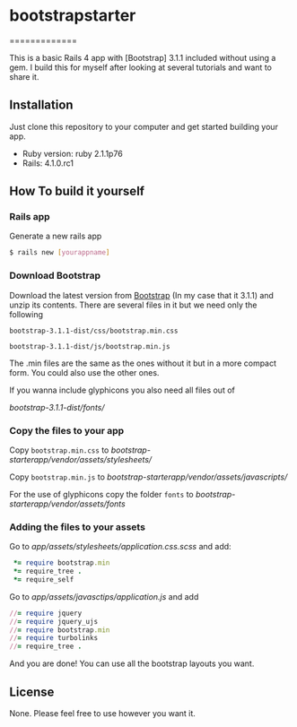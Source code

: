 # bootstrapstarter
=============

This is a basic Rails 4 app with [Bootstrap] 3.1.1 included without using a gem. I build this for myself after looking at several tutorials and want to share it.

## Installation

Just clone this repository to your computer and get started building your app.

* Ruby version: ruby 2.1.1p76
* Rails: 4.1.0.rc1


## How To build it yourself

### Rails app

Generate a new rails app

```bash
$ rails new [yourappname]
```

### Download Bootstrap
Download the latest version from [Bootstrap](http://www.getboostrap.com/getting-started) (In my case that it 3.1.1) and unzip its contents. There are several files in it but we need only the following

`bootstrap-3.1.1-dist/css/bootstrap.min.css`

`bootstrap-3.1.1-dist/js/bootstrap.min.js`

The .min files are the same as the ones without it but in a more compact form. You could also use the other ones.

If you wanna include glyphicons you also need all files out of

*bootstrap-3.1.1-dist/fonts/*

### Copy the files to your app

Copy `bootstrap.min.css` to *bootstrap-starterapp/vendor/assets/stylesheets/*

Copy `bootstrap.min.js` to *bootstrap-starterapp/vendor/assets/javascripts/*

For the use of glyphicons copy the folder `fonts` to *bootstrap-starterapp/vendor/assets/fonts*

### Adding the files to your assets


Go to *app/assets/stylesheets/application.css.scss* and add:
```ruby
 *= require bootstrap.min
 *= require_tree .
 *= require_self

```

Go to *app/assets/javasctips/application.js* and add
```ruby
//= require jquery
//= require jquery_ujs
//= require bootstrap.min
//= require turbolinks
//= require_tree .

```

And you are done! You can use all the bootstrap layouts you want.

## License
None. Please feel free to use however you want it.